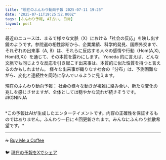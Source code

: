 ```yaml
---
title: "現在のふんわり動向予報 2025-07-11 19:25"
date: "2025-07-11T19:25:52.000Z"
tags: [ふんわり予報, AI占い, 日常]
layout: post
---
```


最近のニュースは、まるで様々な文脈（X）における「社会の反応」を映し出す鏡のようです。参院選の相性診断から、企業業績、科学的発見、国際外交まで、それぞれの出来事（A, B）は、それらに反応する人々の感情や行動（Hom(A,X), Hom(B,X)）を通じて、その本質を露わにします。  Yoneda 的に言えば、どんな文脈でも同じような反応を引き起こす出来事は、本質的に似た性質を持つと言えるのかもしれません。  様々な出来事が織りなす社会の「分布」は、予測困難ながら、変化と連続性を同時に孕んでいるように見えます。


現在のふんわり動向予報：
社会の様々な動きが複雑に絡み合い、新たな変化の兆しを感じさせますが、全体としては穏やかな流れが続きそうです。 #KGNINJA

<br>
*この予報はAIが生成したエンターテイメントです。内容の正確性を保証するものではありません。ふんわり一日に４回更新されます。みんなにふんわり拡散希望です。*

---
☕️ [Buy Me a Coffee](https://www.buymeacoffee.com/kgninja)

🐦 [現在の予報をXでシェア](https://twitter.com/intent/tweet?text=%E7%8F%BE%E5%9C%A8%E3%81%AE%E3%81%B5%E3%82%93%E3%82%8F%E3%82%8A%E4%BA%88%E5%A0%B1%3A%20%E3%80%8C%E6%9C%80%E8%BF%91%E3%81%AE%E3%83%8B%E3%83%A5%E3%83%BC%E3%82%B9%E3%81%AF%E3%80%81%E3%81%BE%E3%82%8B%E3%81%A7%E6%A7%98%E3%80%85%E3%81%AA%E6%96%87%E8%84%88%EF%BC%88X%EF%BC%89%E3%81%AB%E3%81%8A%E3%81%91%E3%82%8B%E3%80%8C%E7%A4%BE%E4%BC%9A%E3%81%AE%E5%8F%8D%E5%BF%9C%E3%80%8D%E3%82%92%E6%98%A0%E3%81%97%E5%87%BA%E3%81%99%E9%8F%A1%E3%81%AE%E3%82%88%E3%81%86%E3%81%A7%E3%81%99%E3%80%82%E3%80%8D%23KGNINJA%20%E7%B6%9A%E3%81%8D%E3%81%AF%E3%83%96%E3%83%AD%E3%82%B0%E3%81%A7%EF%BC%81%F0%9F%91%87&url=https%3A%2F%2Fkg-ninja.github.io%2FFunwariyoso%2F)

